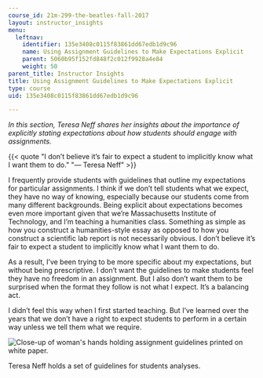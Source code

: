```yaml
---
course_id: 21m-299-the-beatles-fall-2017
layout: instructor_insights
menu:
  leftnav:
    identifier: 135e3408c0115f83861dd67edb1d9c96
    name: Using Assignment Guidelines to Make Expectations Explicit
    parent: 5060b95f152fd848f2c012f9928a4e84
    weight: 50
parent_title: Instructor Insights
title: Using Assignment Guidelines to Make Expectations Explicit
type: course
uid: 135e3408c0115f83861dd67edb1d9c96

---
```


_In this section, Teresa Neff shares her insights about the importance of explicitly stating expectations about how students should engage with assignments._

{{< quote "I don’t believe it’s fair to expect a student to implicitly know what I want them to do." "— Teresa Neff" >}}

I frequently provide students with guidelines that outline my expectations for particular assignments. I think if we don’t tell students what we expect, they have no way of knowing, especially because our students come from many different backgrounds. Being explicit about expectations becomes even more important given that we’re Massachusetts Institute of Technology, and I’m teaching a humanities class. Something as simple as how you construct a humanities-style essay as opposed to how you construct a scientific lab report is not necessarily obvious. I don’t believe it’s fair to expect a student to implicitly know what I want them to do.

As a result, I’ve been trying to be more specific about my expectations, but without being prescriptive. I don’t want the guidelines to make students feel they have no freedom in an assignment. But I also don’t want them to be surprised when the format they follow is not what I expect. It’s a balancing act.

I didn’t feel this way when I first started teaching. But I’ve learned over the years that we don’t have a right to expect students to perform in a certain way unless we tell them what we require.

![Close-up of woman's hands holding assignment guidelines printed on white paper.](/coursemedia/21m-299-the-beatles-fall-2017/7c62e577f821132e268e01097c373bd5_IMG_500-comp.jpg)

Teresa Neff holds a set of guidelines for students analyses.